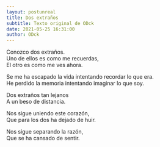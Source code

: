 ```yaml
---
layout: postunreal
title: Dos extraños
subtitle: Texto original de ODck
date: 2021-05-25 16:31:00
author: ODck
---
```


Conozco dos extraños.  
Uno de ellos es como me recuerdas,  
El otro es como me ves ahora.  

Se me ha escapado la vida intentando recordar lo que era.  
He perdido la memoria intentando imaginar lo que soy.  

Dos extraños tan lejanos  
A un beso de distancia.  

Nos sigue uniendo este corazón,  
Que para los dos ha dejado de huir.

Nos sigue separando la razón,  
Que se ha cansado de sentir.
